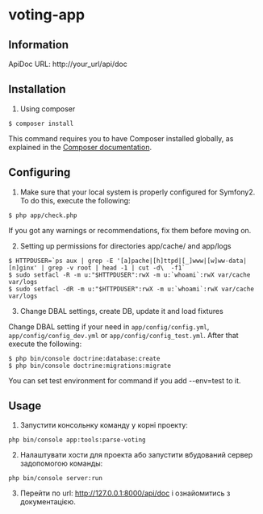 voting-app
==========

## Information

ApiDoc URL: http://your_url/api/doc

## Installation

1. Using composer
  ```
  $ composer install
  ```
  This command requires you to have Composer installed globally, as explained
  in the [Composer documentation](https://getcomposer.org/doc/00-intro.md).

## Configuring

1. Make sure that your local system is properly configured for Symfony2. To do this, execute the following:
  ```
  $ php app/check.php
  ```
  If you got any warnings or recommendations, fix them before moving on.

2. Setting up permissions for directories app/cache/ and app/logs
  ```
  $ HTTPDUSER=`ps aux | grep -E '[a]pache|[h]ttpd|[_]www|[w]ww-data|[n]ginx' | grep -v root | head -1 | cut -d\  -f1`
  $ sudo setfacl -R -m u:"$HTTPDUSER":rwX -m u:`whoami`:rwX var/cache var/logs
  $ sudo setfacl -dR -m u:"$HTTPDUSER":rwX -m u:`whoami`:rwX var/cache var/logs
  ```

3. Change DBAL settings, create DB, update it and load fixtures
  
  Change DBAL setting if your need in `app/config/config.yml`, `app/config/config_dev.yml` or `app/config/config_test.yml`. After that execute the following:
  ```
  $ php bin/console doctrine:database:create
  $ php bin/console doctrine:migrations:migrate
  ```
  You can set test environment for command if you add --env=test to it.

## Usage

1. Запустити консольнку команду у корні проекту:
  ```
php bin/console app:tools:parse-voting
  ```

2. Налаштувати хости для проекта або запустити вбудований сервер задопомогою команды:
  ```
php bin/console server:run
  ```
3. Перейти по url: http://127.0.0.1:8000/api/doc і ознайомитись з документацією.
